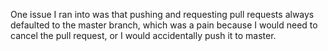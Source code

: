 One issue I ran into was that pushing and requesting pull requests always defaulted to the master branch, which was a pain because I would need to cancel the pull request, or I would accidentally push it to master.
